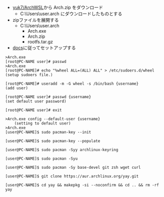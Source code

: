 - [yuk7/ArchWSL](https://github.com/yuk7/ArchWSL/releases)から Arch.zip をダウンロード
  - C:\Users\user\.arch にダウンロードしたものとする
- zipファイルを展開する
  - C:\Users\user\.arch
    - Arch.exe
    - Arch.zip
    - rootfs.tar.gz
- [docs](https://wsldl-pg.github.io/ArchW-docs/How-to-Setup/)に従ってセットアップする

```
>Arch.exe
[root@PC-NAME user]# passwd
>Arch.exe
[root@PC-NAME]# echo "%wheel ALL=(ALL) ALL" > /etc/sudoers.d/wheel
(setup sudoers file.)

[root@PC-NAME]# useradd -m -G wheel -s /bin/bash {username}
(add user)

[root@PC-NAME user]# passwd {username}
(set default user password)

[root@PC-NAME user]# exit

>Arch.exe config --default-user {username}
    (setting to default user)
>Arch.exe
[user@PC-NAME]$ sudo pacman-key --init

[user@PC-NAME]$ sudo pacman-key --populate

[user@PC-NAME]$ sudo pacman -Syy archlinux-keyring

[user@PC-NAME]$ sudo pacman -Syu

[user@PC-NAME]$ sudo pacman -Sy base-devel git zsh wget curl
```

```
[user@PC-NAME]$ git clone https://aur.archlinux.org/yay.git

[user@PC-NAME]$ cd yay && makepkg -si --noconfirm && cd .. && rm -rf yay
```

